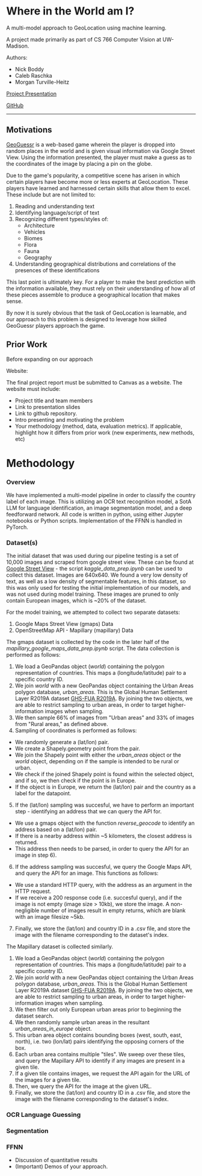 # Where in the World am I?
A multi-model approach to GeoLocation using machine learning.

A project made primarily as part of CS 766 Computer Vision at UW-Madison.

Authors:
- Nick Boddy
- Caleb Raschka
- Morgan Turville-Heitz

[Project Presentation](https://docs.google.com/presentation/d/1akX8-ajRWpmPtD93Bkqu015D39DX9NZOcdgDnppzA8Q)

[GitHub](https://github.com/Cdogsnappy/WITWAI)

---

## Motivations
[GeoGuessr](https://www.geoguessr.com/) is a web-based game wherein the player is dropped into random places in the world and is given visual information via Google Street View. Using the information presented, the player must make a guess as to the coordinates of the image by placing a pin on the globe.

Due to the game's popularity, a competitive scene has arisen in which certain players have become more or less experts at GeoLocation. These players have learned and harnessed certain skills that allow them to excel. These include but are not limited to:
1. Reading and understanding text
2. Identifying language/script of text
3. Recognizing different types/styles of:
    - Architecture
    - Vehicles
    - Biomes
    - Flora
    - Fauna
    - Geography
4. Understanding geographical distributions and correlations of the presences of these identifications

This last point is ultimately key. For a player to make the best prediction with the information available, they must rely on their understanding of how all of these pieces assemble to produce a geographical location that makes sense.

By now it is surely obvious that the task of GeoLocation is learnable, and our approach to this problem is designed to leverage how skilled GeoGuessr players approach the game.

## Prior Work

Before expanding on our approach 

Website:

The final project report must be submitted to Canvas as a website. The website must include:

- Project title and team members
- Link to presentation slides
- Link to github repository.
- Intro presenting and motivating the problem
- Your methodology (method, data, evaluation metrics). If applicable, highlight how it differs from prior work (new experiments, new methods, etc)

# Methodology 

### Overview 

We have implemented a multi-model pipeline in order to classify the country label of each image. This is utilizing an OCR text recognition model, a SotA LLM for language identification, an image segmentation model, and a deep feedforward network. All code is written in python, using either Jupyter notebooks or Python scripts. Implementation of the FFNN is handled in PyTorch. 

### Dataset(s)

The initial dataset that was used during our pipeline testing is a set of 10,000 images and scraped from google street view. These can be found at [Google Street View](https://www.kaggle.com/datasets/paulchambaz/google-street-view/data) - the script *kaggle_data_prep.ipynb* can be used to collect this dataset. Images are 640x640. We found a very low density of text, as well as a low density of segmentable features, in this dataset, so this was only used for testing the initial implementation of our models, and was not used during model training. These images are pruned to only contain European images, which is  ~20% of the dataset.

For the model training, we attempted to collect two separate datasets:
1. Google Maps Street View (gmaps) Data
2. OpenStreetMap API - Mapillary (mapillary) Data

The gmaps dataset is collected by the code in the later half of the *mapillary_google_maps_data_prep.ipynb* script. The data collection is performed as follows:

1) We load a GeoPandas object (*world*) containing the polygon representation of countries. This maps a (longitude/latitude) pair to a specific country ID.
2) We join *world* with a new GeoPandas object containing the Urban Areas polygon database, *urban_areas*. This is the Global Human Settlement Layer R2019A dataset [GHS-FUA R2019A](https://human-settlement.emergency.copernicus.eu/ghs_fua.php). By joining the two objects, we are able to restrict sampling to urban areas, in order to target higher-information images when sampling.
3) We then sample 66% of images from "Urban areas" and 33% of images from "Rural areas," as defined above.
4) Sampling of coordinates is performed as follows:
- We randomly generate a (lat/lon) pair.
- We create a Shapely.geometry point from the pair.
- We join the Shapely point with either the *urban_areas* object or the *world* object, depending on if the sample is intended to be rural or urban.
- We check if the joined Shapely point is found within the selected object, and if so, we then check if the point is in Europe.
- If the object is in Europe, we return the (lat/lon) pair and the country as a label for the datapoint.
5) If the (lat/lon) sampling was succesful, we have to perform an important step - identifying an address that we can query the API for.
- We use a gmaps object with the function *reverse_geocode* to identify an address based on a (lat/lon) pair.
- If there is a nearby address within ~5 kilometers, the closest address is returned. 
- This address then needs to be parsed, in order to query the API for an image in step 6). 
6) If the address sampling was succesful, we query the Google Maps API, and query the API for an image. This functions as follows: 
- We use a standard HTTP query, with the address as an argument in the HTTP request.
- If we receive a 200 response code (i.e. succesful query), and if the image is not empty (image size > 10kb), we store the image. A non-negligible number of images result in empty returns, which are blank with an image filesize ~5kb.
7) Finally, we store the (lat/lon) and country ID in a .csv file, and store the image with the filename corresponding to the dataset's index. 


The Mapillary dataset is collected similarly.

1) We load a GeoPandas object (*world*) containing the polygon representation of countries. This maps a (longitude/latitude) pair to a specific country ID.
2) We join *world* with a new GeoPandas object containing the Urban Areas polygon database, *urban_areas*. This is the Global Human Settlement Layer R2019A dataset [GHS-FUA R2019A](https://human-settlement.emergency.copernicus.eu/ghs_fua.php). By joining the two objects, we are able to restrict sampling to urban areas, in order to target higher-information images when sampling.
3) We then filter out only European urban areas prior to beginning the dataset search. 
4) We then randomly sample urban areas in the resultant *urban_areas_in_europe* object.
5) This urban area object contains bounding boxes (west, south, east, north), i.e. two (lon/lat) pairs identifying the opposing corners of the box.
6) Each urban area contains multiple "tiles". We sweep over these tiles, and query the Mapillary API to identify if any images are present in a given tile.
7) If a given tile contains images, we request the API again for the URL of the images for a given tile. 
8) Then, we query the API for the image at the given URL. 
9) Finally, we store the (lat/lon) and country ID in a .csv file, and store the image with the filename corresponding to the dataset's index.

### OCR Language Guessing



### Segmentation

### FFNN



- Discussion of quantitative results
- (Important) Demos of your approach.
